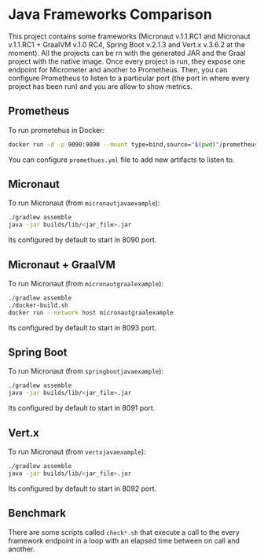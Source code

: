 # Java Frameworks Comparison

This project contains some frameworks (Micronaut v.1.1.RC1 and Micronaut v.1.1.RC1 + GraalVM v.1.0 RC4, Spring Boot v.2.1.3 and Vert.x v.3.6.2 at the moment). 
All the projects can be rn with the generated JAR and the Graal project with the native image. Once every project is run, they expose one endpoint for Micrometer and another to Prometheus. Then, you can configure Prometheus to listen to a particular port (the port in where every project has been run) and you are allow to show metrics. 

## Prometheus

To run prometehus in Docker:

```bash
docker run -d -p 9090:9090 --mount type=bind,source="$(pwd)"/prometheus/prometheus.yml,target=/etc/prometheus/prometheus.yml prom/prometheus --config.file=/etc/prometheus/prometheus.yml
```

You can configure `promethues.yml` file to add new artifacts to listen to.

## Micronaut

To run Micronaut (from `micronautjavaexample`):

```bash
./gradlew assemble
java -jar builds/lib/<jar_file>.jar
```

Its configured by default to start in 8090 port. 

## Micronaut + GraalVM

To run Micronaut (from `micronautgraalexample`):

```bash
./gradlew assemble
./docker-build.sh
docker run --network host micronautgraalexample
```

Its configured by default to start in 8093 port. 

## Spring Boot

To run Micronaut (from `springbootjavaexample`):

```bash
./gradlew assemble
java -jar builds/lib/<jar_file>.jar
```

Its configured by default to start in 8091 port.

## Vert.x

To run Micronaut (from `vertxjavaexample`):

```bash
./gradlew assemble
java -jar builds/lib/<jar_file>.jar
```

Its configured by default to start in 8092 port.

## Benchmark

There are some scripts called `check*.sh` that execute a call to the every framework endpoint in a loop with an elapsed time between on call and another.